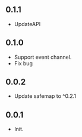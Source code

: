 ## 0.1.1
* UpdateAPI

## 0.1.0

* Support event channel.
* Fix bug
## 0.0.2

* Update safemap to ^0.2.1

## 0.0.1

* Init.

